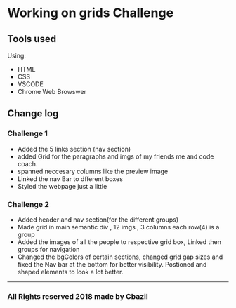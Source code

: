 # Working on grids Challenge

## Tools used
Using:
- HTML
- CSS
- VSCODE
- Chrome Web Browswer




## Change log

### Challenge 1
- Added the 5 links section (nav section)
- added Grid for the paragraphs and imgs of my friends me and code coach.
- spanned neccesary columns like the preview image
- Linked the nav Bar to dfferent boxes
- Styled the webpage just a little

### Challenge 2
- Added header and nav section(for the different groups)
- Made grid in main semantic div , 12 imgs , 3 columns each row(4) is a group
- Added the images of all the people to respective grid box, Linked then groups for navigation
- Changed the bgColors of certain sections, changed grid gap sizes and fixed the Nav bar at the bottom for better visibility. Postioned and shaped      elements to look a lot better.

---

### All Rights reserved 2018 made by Cbazil
